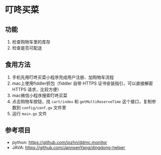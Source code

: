 # 叮咚买菜

## 功能
1. 检查购物车里的库存
2. 检查是否可配送

## 食用方法
1. 手机先用叮咚买菜小程序完成用户注册、加购物车流程
2. mac上使用fiddler抓包（fiddler 自带 HTTPS 证书安装指引，可以直接解密 HTTPS 请求，比较方便）
3. mac微信小程序搜索叮咚买菜
4. 点击购物车按钮，找 `cart/index` 和 `getMultiReserveTime` 这个接口，复制参数到 `config/conf.go` 文件里
5. 运行 `main.go` 文件

## 参考项目
- python: https://github.com/jozhn/ddmc.monitor
- JAVA: https://github.com/JannsenYang/dingdong-helper